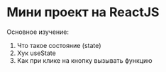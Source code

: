 # Мини проект на ReactJS
Основное изучение:
1. Что такое состояние (state)
2. Хук useState
3. Как при клике на кнопку вызывать функцию
